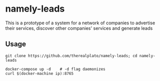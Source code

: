namely-leads
============

This is a prototype of a system for a network of companies to advertise their services, discover other companies' services and generate leads

Usage
-----

```
git clone https://github.com/therealplato/namely-leads; cd namely-leads

docker-compose up -d    # -d flag daemonizes
curl $(docker-machine ip):8765
```
